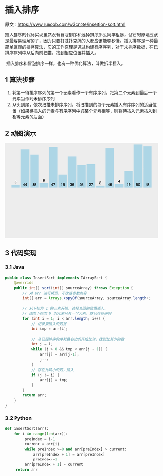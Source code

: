 # 插入排序

原文：https://www.runoob.com/w3cnote/insertion-sort.html



​        插入排序的代码实现虽然没有冒泡排序和选择排序那么简单粗暴，但它的原理应该是最容易理解的了，因为只要打过扑克牌的人都应该能够秒懂。插入排序是一种最简单直观的排序算法，它的工作原理是通过构建有序序列，对于未排序数据，在已排序序列中从后向前扫描，找到相应位置并插入。

​        插入排序和冒泡排序一样，也有一种优化算法，叫做拆半插入。

## 1 算法步骤

1. 将第一待排序序列的第一个元素看作一个有序序列，把第二个元素到最后一个元素当作时未排序序列
2. 从头到尾，依次扫描未排序序列，将扫描到的每个元素插入有序序列的适当位置（如果待插入的元素与有序序列中的某个元素相等，则将待插入元素插入到相等元素的后面）

## 2 动图演示

![insertSort](./images/insertionSort.gif)

## 3 代码实现

### 3.1 Java

```java
public class InsertSort implements IArraySort {
    @override
    public int[] sort(int[] sourceArray) throws Exception {
        // 对 arr 进行拷贝，不改变参数内容
        int[] arr = Arrays.copyOf(sourceArray, sourceArray.length);
        
        // 从下标为 1 的元素开始，选择合适的位置插入，
        // 因为下标为 0 的元素只有一个元素，默认时有序的
        for (int i = 1; i < arr.length; i++) {
            // 记录要插入的数据
            int tmp = arr[i];
            
            // 从已经排序的序列最右边的开始比较，找到比其小的数
            int j = i;
            while (j > 0 && tmp < arr[j - 1]) {
                arr[j] = arr[j-1];
                j--;
            }
            // 存在比其小的数，插入
            if (j != i) {
                arr[j] = tmp;
            }
        }
        return arr;
    }
}
```



### 3.2 Python

```python
def insertSort(arr):
    for i in range(len(arr)):
         preIndex = i-1
         current = arr[i]
         while preIndex >=0 and arr[preIndex] > current:
             arr[preIndex + 1] = arr[preIndex]
             preIndex-=1
         arr[preIndex + 1] = current
     return arr
```

